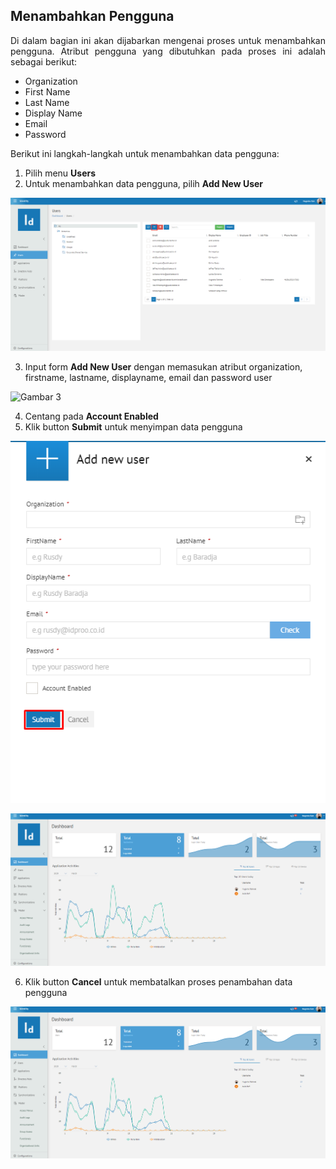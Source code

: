 ## **Menambahkan Pengguna**

<p style='text-align: justify;'> Di dalam bagian ini akan dijabarkan mengenai proses untuk menambahkan pengguna. Atribut pengguna yang dibutuhkan pada 
proses ini adalah sebagai berikut: </p>

  - Organization
  - First Name
  - Last Name
  - Display Name
  - Email
  - Password

Berikut ini langkah-langkah untuk menambahkan data pengguna:
	
1. Pilih menu **Users**
2. Untuk menambahkan data pengguna, pilih **Add New User**

![Gambar 2](_screenshot/Add_User.png/?sanitize=true)

3. Input form **Add New User** dengan memasukan atribut organization, firstname, lastname, displayname, email dan password user

![Gambar 3](_screenshot/Account_Enabled.png/?sanitize=true)

4. Centang pada **Account Enabled**
5. Klik button **Submit** untuk menyimpan data pengguna

![Gambar 4](_screenshot/Submit_User.png/?sanitize=true)

![Gambar 5](_screenshot/Dashboard.png/?sanitize=true)

6. Klik button **Cancel** untuk membatalkan proses penambahan data pengguna
	
![Gambar 6](_screenshot/Dashboard.png/?sanitize=true)